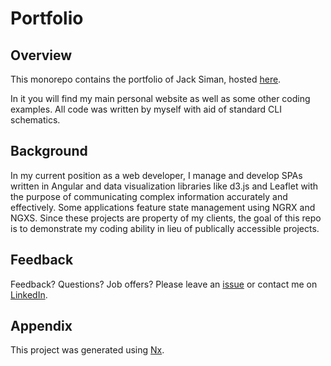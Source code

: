 # Portfolio

## Overview

This monorepo contains the portfolio of Jack Siman, hosted [here](https://www.jacksiman.com).

In it you will find my main personal website as well as some other coding examples. All code was written by myself with aid of standard CLI schematics.

## Background 

In my current position as a web developer, I manage and develop SPAs written in Angular and data visualization libraries like d3.js and Leaflet with the purpose of communicating complex information accurately and effectively. Some applications feature state management using NGRX and NGXS. Since these projects are property of my clients, the goal of this repo is to demonstrate my coding ability in lieu of publically accessible projects.

## Feedback
Feedback? Questions? Job offers? Please leave an [issue](https://github.com/jjsiman/portfolio/issues/new) or contact me on [LinkedIn](https://www.linkedin.com/in/johnjsiman/).


## Appendix

This project was generated using [Nx](https://nx.dev).
